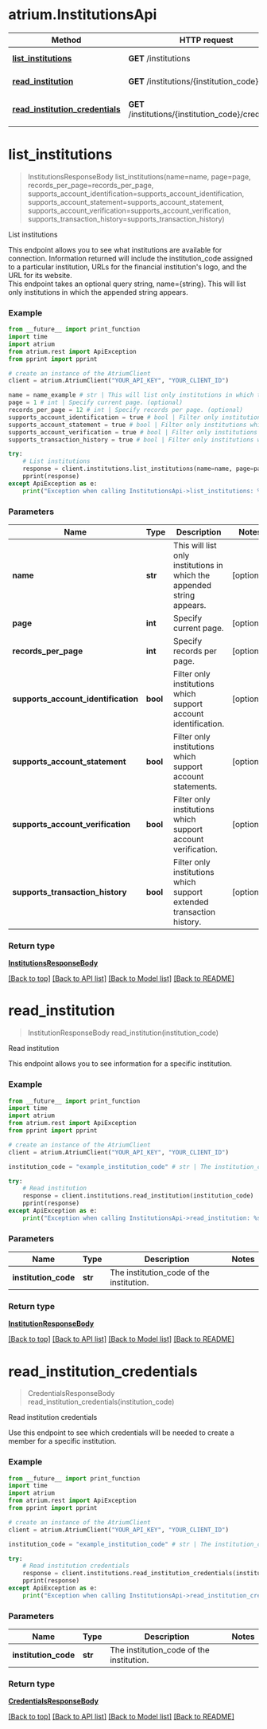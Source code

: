 # atrium.InstitutionsApi

Method | HTTP request | Description
------------- | ------------- | -------------
[**list_institutions**](InstitutionsApi.md#list_institutions) | **GET** /institutions | List institutions
[**read_institution**](InstitutionsApi.md#read_institution) | **GET** /institutions/{institution_code} | Read institution
[**read_institution_credentials**](InstitutionsApi.md#read_institution_credentials) | **GET** /institutions/{institution_code}/credentials | Read institution credentials


# **list_institutions**
> InstitutionsResponseBody list_institutions(name=name, page=page, records_per_page=records_per_page, supports_account_identification=supports_account_identification, supports_account_statement=supports_account_statement, supports_account_verification=supports_account_verification, supports_transaction_history=supports_transaction_history)

List institutions

This endpoint allows you to see what institutions are available for connection. Information returned will include the institution_code assigned to a particular institution, URLs for the financial institution's logo, and the URL for its website.<br> This endpoint takes an optional query string, name={string}. This will list only institutions in which the appended string appears. 

### Example
```python
from __future__ import print_function
import time
import atrium
from atrium.rest import ApiException
from pprint import pprint

# create an instance of the AtriumClient
client = atrium.AtriumClient("YOUR_API_KEY", "YOUR_CLIENT_ID")

name = name_example # str | This will list only institutions in which the appended string appears. (optional)
page = 1 # int | Specify current page. (optional)
records_per_page = 12 # int | Specify records per page. (optional)
supports_account_identification = true # bool | Filter only institutions which support account identification. (optional)
supports_account_statement = true # bool | Filter only institutions which support account statements. (optional)
supports_account_verification = true # bool | Filter only institutions which support account verification. (optional)
supports_transaction_history = true # bool | Filter only institutions which support extended transaction history. (optional)

try:
    # List institutions
    response = client.institutions.list_institutions(name=name, page=page, records_per_page=records_per_page, supports_account_identification=supports_account_identification, supports_account_statement=supports_account_statement, supports_account_verification=supports_account_verification, supports_transaction_history=supports_transaction_history)
    pprint(response)
except ApiException as e:
    print("Exception when calling InstitutionsApi->list_institutions: %s\n" % e)
```

### Parameters

Name | Type | Description  | Notes
------------- | ------------- | ------------- | -------------
 **name** | **str**| This will list only institutions in which the appended string appears. | [optional] 
 **page** | **int**| Specify current page. | [optional] 
 **records_per_page** | **int**| Specify records per page. | [optional] 
 **supports_account_identification** | **bool**| Filter only institutions which support account identification. | [optional] 
 **supports_account_statement** | **bool**| Filter only institutions which support account statements. | [optional] 
 **supports_account_verification** | **bool**| Filter only institutions which support account verification. | [optional] 
 **supports_transaction_history** | **bool**| Filter only institutions which support extended transaction history. | [optional] 

### Return type

[**InstitutionsResponseBody**](InstitutionsResponseBody.md)

[[Back to top]](#) [[Back to API list]](../README.md#documentation-for-api-endpoints) [[Back to Model list]](../README.md#documentation-for-models) [[Back to README]](../README.md)

# **read_institution**
> InstitutionResponseBody read_institution(institution_code)

Read institution

This endpoint allows you to see information for a specific institution.

### Example
```python
from __future__ import print_function
import time
import atrium
from atrium.rest import ApiException
from pprint import pprint

# create an instance of the AtriumClient
client = atrium.AtriumClient("YOUR_API_KEY", "YOUR_CLIENT_ID")

institution_code = "example_institution_code" # str | The institution_code of the institution.

try:
    # Read institution
    response = client.institutions.read_institution(institution_code)
    pprint(response)
except ApiException as e:
    print("Exception when calling InstitutionsApi->read_institution: %s\n" % e)
```

### Parameters

Name | Type | Description  | Notes
------------- | ------------- | ------------- | -------------
 **institution_code** | **str**| The institution_code of the institution. | 

### Return type

[**InstitutionResponseBody**](InstitutionResponseBody.md)

[[Back to top]](#) [[Back to API list]](../README.md#documentation-for-api-endpoints) [[Back to Model list]](../README.md#documentation-for-models) [[Back to README]](../README.md)

# **read_institution_credentials**
> CredentialsResponseBody read_institution_credentials(institution_code)

Read institution credentials

Use this endpoint to see which credentials will be needed to create a member for a specific institution.

### Example
```python
from __future__ import print_function
import time
import atrium
from atrium.rest import ApiException
from pprint import pprint

# create an instance of the AtriumClient
client = atrium.AtriumClient("YOUR_API_KEY", "YOUR_CLIENT_ID")

institution_code = "example_institution_code" # str | The institution_code of the institution.

try:
    # Read institution credentials
    response = client.institutions.read_institution_credentials(institution_code)
    pprint(response)
except ApiException as e:
    print("Exception when calling InstitutionsApi->read_institution_credentials: %s\n" % e)
```

### Parameters

Name | Type | Description  | Notes
------------- | ------------- | ------------- | -------------
 **institution_code** | **str**| The institution_code of the institution. | 

### Return type

[**CredentialsResponseBody**](CredentialsResponseBody.md)

[[Back to top]](#) [[Back to API list]](../README.md#documentation-for-api-endpoints) [[Back to Model list]](../README.md#documentation-for-models) [[Back to README]](../README.md)

